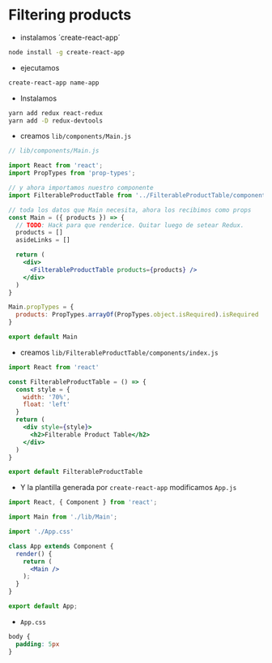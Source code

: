 # Filtering products

* instalamos ´create-react-app´

```sh
node install -g create-react-app
```

* ejecutamos

```sh
create-react-app name-app
```

* Instalamos

```sh
yarn add redux react-redux
yarn add -D redux-devtools
```

* creamos `lib/components/Main.js`

```jsx
// lib/components/Main.js

import React from 'react';
import PropTypes from 'prop-types';

// y ahora importamos nuestro componente
import FilterableProductTable from '../FilterableProductTable/components';

// toda los datos que Main necesita, ahora los recibimos como props
const Main = ({ products }) => {
  // TODO: Hack para que renderice. Quitar luego de setear Redux.
  products = []
  asideLinks = []

  return (
    <div>
      <FilterableProductTable products={products} />
    </div>
  )
}

Main.propTypes = {
  products: PropTypes.arrayOf(PropTypes.object.isRequired).isRequired
}

export default Main
```

* creamos `lib/FilterableProductTable/components/index.js`
```jsx
import React from 'react'

const FilterableProductTable = () => {
  const style = {
    width: '70%',
    float: 'left'
  }
  return (
    <div style={style}>
      <h2>Filterable Product Table</h2>
    </div>
  )
}

export default FilterableProductTable
```

* Y la plantilla generada por `create-react-app` modificamos `App.js`

```jsx
import React, { Component } from 'react';

import Main from './lib/Main';

import './App.css'

class App extends Component {
  render() {
    return (
      <Main />
    );
  }
}

export default App;
```

* `App.css`
```css
body {
  padding: 5px
}
```

